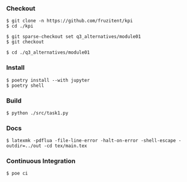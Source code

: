 ### Checkout
```shell
$ git clone -n https://github.com/fruzitent/kpi
$ cd ./kpi

$ git sparse-checkout set q3_alternatives/module01
$ git checkout

$ cd ./q3_alternatives/module01
```

### Install
```shell
$ poetry install --with jupyter
$ poetry shell
```

### Build
```shell
$ python ./src/task1.py
```

### Docs
```shell
$ latexmk -pdflua -file-line-error -halt-on-error -shell-escape -outdir=../out -cd tex/main.tex
```

### Continuous Integration
```shell
$ poe ci
```
